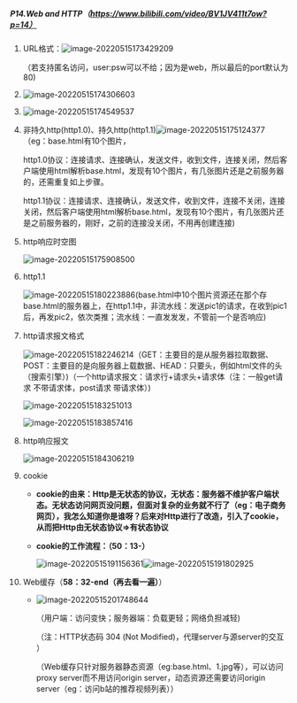 ##### P14.Web and HTTP（https://www.bilibili.com/video/BV1JV411t7ow?p=14）

1. URL格式：![image-20220515173429209](http://1.15.139.112:5000/static/typoraFigureBed/image-20220515173429209.png)

   （若支持匿名访问，user:psw可以不给；因为是web，所以最后的port默认为80)

2. ![image-20220515174306603](http://1.15.139.112:5000/static/typoraFigureBed/image-20220515174306603.png)

3. ![image-20220515174549537](http://1.15.139.112:5000/static/typoraFigureBed/image-20220515174549537.png)

4. 非持久http(http1.0)、持久http(http1.1)![image-20220515175124377](http://1.15.139.112:5000/static/typoraFigureBed/image-20220515175124377.png)（eg：base.html有10个图片，

   http1.0协议：连接请求、连接确认，发送文件，收到文件，连接关闭，然后客户端使用html解析base.html，发现有10个图片，有几张图片还是之前服务器的，还需重复如上步骤。

   http1.1协议：连接请求、连接确认，发送文件，收到文件，连接不关闭，连接关闭，然后客户端使用html解析base.html，发现有10个图片，有几张图片还是之前服务器的，刚好，之前的连接没关闭，不用再创建连接)

5. http响应时空图

   ![image-20220515175908500](http://1.15.139.112:5000/static/typoraFigureBed/image-20220515175908500.png)

6. http1.1

   ![image-20220515180223886](http://1.15.139.112:5000/static/typoraFigureBed/image-20220515180223886.png)(base.html中10个图片资源还在那个存base.html的服务器上，在http1.1中，非流水线：发送pic1的请求，在收到pic1后，再发pic2，依次类推；流水线：一直发发发，不管前一个是否响应)

7. http请求报文格式

   ![image-20220515182246214](http://1.15.139.112:5000/static/typoraFigureBed/image-20220515182246214.png)（GET：主要目的是从服务器拉取数据、POST：主要目的是向服务器上载数据、HEAD：只要头，例如html文件的头（搜索引擎）)（一个http请求报文：请求行+请求头+请求体（注：一般get请求 不带请求体，post请求 带请求体）)

   ![image-20220515183251013](http://1.15.139.112:5000/static/typoraFigureBed/image-20220515183251013.png)

   ![image-20220515183857416](http://1.15.139.112:5000/static/typoraFigureBed/image-20220515183857416.png)

8. http响应报文

   ![image-20220515184306219](http://1.15.139.112:5000/static/typoraFigureBed/image-20220515184306219.png)

9. cookie

   - **cookie的由来：Http是无状态的协议，无状态：服务器不维护客户端状态。无状态访问网页没问题，但面对复杂的业务就不行了（eg：电子商务网页），我怎么知道你是谁呀？后来对Http进行了改造，引入了cookie，从而把Http由无状态协议=>有状态协议**

   - **cookie的工作流程：（50：13-）**

     ![image-20220515191156361](http://1.15.139.112:5000/static/typoraFigureBed/image-20220515191156361.png)![image-20220515191802925](http://1.15.139.112:5000/static/typoraFigureBed/image-20220515191802925.png)

10. Web缓存（**58：32-end（再去看一遍）**）

    - ![image-20220515201748644](http://1.15.139.112:5000/static/typoraFigureBed/image-20220515201748644.png)

      （用户端：访问变快；服务器端：负载更轻；网络负担减轻)

      （注：HTTP状态码 304 (Not Modified)，代理server与源server的交互 ）
      
      （Web缓存只针对服务器静态资源（eg:base.html、1.jpg等），可以访问proxy server而不用访问origin server，动态资源还需要访问origin server（eg：访问b站的推荐视频列表））